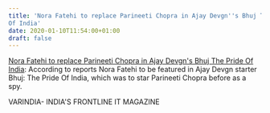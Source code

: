 ```yaml
---
title: 'Nora Fatehi to replace Parineeti Chopra in Ajay Devgn''s Bhuj The Pride
Of India'
date: 2020-01-10T11:54:00+01:00
draft: false
---
```


[Nora Fatehi to replace Parineeti Chopra in Ajay Devgn's Bhuj The Pride Of India](https://varindia.com/news/nora-fatehi-to-replace-parineeti-chopra-in-ajay-devgns-bhuj-the-pride-of-india#.XhhXpplJsE8.blogger): According to reports Nora Fatehi to be featured in Ajay Devgn starter Bhuj: The Pride Of India, which was to star Parineeti Chopra before as a spy.  
  
VARINDIA- INDIA'S FRONTLINE IT MAGAZINE